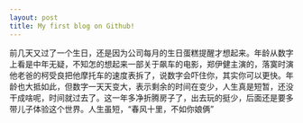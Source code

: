 ```yaml
---
layout: post
title: My first blog on Github!
---
```

前几天又过了一个生日，还是因为公司每月的生日蛋糕提醒才想起来。年龄从数字上看是中年无疑，不知怎的想起来一部关于飙车的电影，郑伊健主演的，落寞时演他老爸的柯受良把他摩托车的速度表拆了，说数字会吓住你，其实你可以更快。年龄也大抵如此，但数字一天天变大，表示剩余的时间在变少，人生真是短暂，还没干成啥呢，时间就过去了。这一年多净折腾房子了，出去玩的挺少，后面还是要多带儿子体验这个世界。人生虽短，“春风十里，不如你娘俩”
